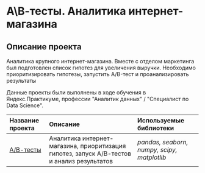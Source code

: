 # А\В-тесты. Аналитика интернет-магазина

## Описание проекта
Аналитика крупного интернет-магазина. Вместе с отделом маркетинга был подготовлен список гипотез для увеличения выручки. Необходимо приоритизировать гипотезы, запустить A/B-тест и проанализировать результаты

Данные проекты были выполнены в ходе обучения в Яндекс.Практикуме, профессии "Аналитик данных" / "Специалист по Data Science".

| Название проекта | Описание | Используемые библиотеки | 
| :---------------------- | :---------------------- | :---------------------- |
| [А/В-тесты](https://github.com/AlenaKudekova/Portfolio/blob/main/АВ-тесты/А-В-тесты%20анализ%20интернет-магазина.ipynb) | Аналитика интернет-магазина, приоритизация гипотез, запуск А/В-тестов и анализ результатов| *pandas, seaborn, numpy, scipy, matplotlib*
